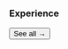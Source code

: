 <div class="home-spacer" />
<h3 class="centered"> Experience </h3>

<div class="experience-container">
<Experience
    title="Software Engineer"
    company="Renuo AG"
    companyUrl="https://www.renuo.ch"
    companyLogo="logo/renuo.jpeg"
    from="09-2022"
    to="now"
    detailedPage='experience/renuo'
    :icons="['aws', 'gcp', 'java', 'mysql', 'k8s', 'python', 'docker', 'nginx', 'elasticsearch', 'spring', 'redis', 'rails']"
    />

<Experience
    title="Partner & CTO"
    company="MangaYo!"
    companyUrl="https://mangayo.it"
    companyLogo="logo/mangayo.jpeg"
    detailedPage='experience/mangayo'
    from="10-2020"
    to="now"
    :icons="['aws', 'gcp', 'php', 'mariadb', 'react', 'prestashop', 'python', 'docker', 'supabase', 'centos']"
    />

<Experience
    title="Frontend Developer"
    company="Arcan"
    companyUrl="https://www.arcan.tech/"
    companyLogo="logo/arcan.jpeg"
    detailedPage='experience/arcan'
    from="10-2020"
    to="07-2022"
    :icons="['react', 'cytoscape', 'mui', 'd3', 'plotly', 'graphql']"
    />

<Experience
    title="Full Stack Developer"
    company="Dakimba"
    detailedPage='experience/dakimba'
    from="10-2019"
    to="12-2020"
    :icons="['react', 'mui', 'ubuntu', 'proxmox', 'rpi', 'c']"
    />

<Button destinationUrl="project/"> See all → </Button>

</div>